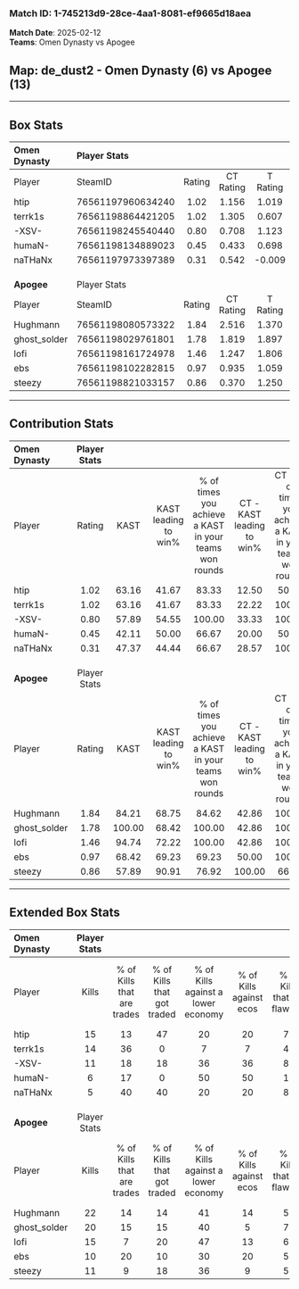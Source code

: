 ### Match ID: 1-745213d9-28ce-4aa1-8081-ef9665d18aea  
**Match Date**: 2025-02-12  
**Teams**: Omen Dynasty vs Apogee  

## **Map**: de_dust2 - Omen Dynasty (6) vs Apogee (13)  
---  

## Box Stats  

| **Omen Dynasty** | Player Stats      |        |           |          |        |       |       |         |        |      |     |
| :- | :- | :-: | :-: | :-: | :-: | :-: | :-: | :-: | :-: | :-: | :-: |
| Player           | SteamID           | Rating | CT Rating | T Rating |  KAST  |  ADR  | Kills | Assists | Deaths | K/D  | HS% |
| htip             | 76561197960634240 |  1.02  |   1.156   |  1.019   | 63.16  | 92.3  |  15   |    5    |   18   | 0.83 | 60  |
| terrk1s          | 76561198864421205 |  1.02  |   1.305   |  0.607   | 63.16  | 77.2  |  14   |    1    |   14   | 1.00 | 35  |
| -XSV-            | 76561198245540440 |  0.80  |   0.708   |  1.123   | 57.89  | 69.8  |  11   |    3    |   15   | 0.73 | 63  |
| humaN-           | 76561198134889023 |  0.45  |   0.433   |  0.698   | 42.11  | 69.3  |   6   |    6    |   16   | 0.38 | 33  |
| naTHaNx          | 76561197973397389 |  0.31  |   0.542   |  -0.009  | 47.37  | 28.8  |   5   |    1    |   15   | 0.33 |  0  |
|                  |                   |        |           |          |        |       |       |         |        |      |     |
|                  |                   |        |           |          |        |       |       |         |        |      |     |
|                  |                   |        |           |          |        |       |       |         |        |      |     |
| **Apogee**       | Player Stats      |        |           |          |        |       |       |         |        |      |     |
| Player           | SteamID           | Rating | CT Rating | T Rating |  KAST  |  ADR  | Kills | Assists | Deaths | K/D  | HS% |
| Hughmann         | 76561198080573322 |  1.84  |   2.516   |  1.370   | 84.21  | 122.3 |  22   |    4    |   9    | 2.44 | 45  |
| ghost_solder     | 76561198029761801 |  1.78  |   1.819   |  1.897   | 100.00 | 98.3  |  20   |    4    |   9    | 2.22 | 45  |
| lofi             | 76561198161724978 |  1.46  |   1.247   |  1.806   | 94.74  | 90.5  |  15   |    8    |   11   | 1.36 | 46  |
| ebs              | 76561198102282815 |  0.97  |   0.935   |  1.059   | 68.42  | 65.6  |  10   |    5    |   10   | 1.00 | 30  |
| steezy           | 76561198821033157 |  0.86  |   0.370   |  1.250   | 57.89  | 61.3  |  11   |    3    |   12   | 0.92 | 54  |
---  

## Contribution Stats  

| **Omen Dynasty** | Player Stats |        |                      |                                                        |                           |                                                             |                          |                                                            |
| :- | :-: | :-: | :-: | :-: | :-: | :-: | :-: | :-: |
| Player           |    Rating    |  KAST  | KAST leading to win% | % of times you achieve a KAST in your teams won rounds | CT - KAST leading to win% | CT - % of times you achieve a KAST in your teams won rounds | T - KAST leading to win% | T - % of times you achieve a KAST in your teams won rounds |
| htip             |     1.02     | 63.16  |        41.67         |                         83.33                          |           12.50           |                            50.00                            |          100.00          |                           100.00                           |
| terrk1s          |     1.02     | 63.16  |        41.67         |                         83.33                          |           22.22           |                           100.00                            |          100.00          |                           75.00                            |
| -XSV-            |     0.80     | 57.89  |        54.55         |                         100.00                         |           33.33           |                           100.00                            |          80.00           |                           100.00                           |
| humaN-           |     0.45     | 42.11  |        50.00         |                         66.67                          |           20.00           |                            50.00                            |          100.00          |                           75.00                            |
| naTHaNx          |     0.31     | 47.37  |        44.44         |                         66.67                          |           28.57           |                           100.00                            |          100.00          |                           50.00                            |
|                  |              |        |                      |                                                        |                           |                                                             |                          |                                                            |
|                  |              |        |                      |                                                        |                           |                                                             |                          |                                                            |
|                  |              |        |                      |                                                        |                           |                                                             |                          |                                                            |
| **Apogee**       | Player Stats |        |                      |                                                        |                           |                                                             |                          |                                                            |
| Player           |    Rating    |  KAST  | KAST leading to win% | % of times you achieve a KAST in your teams won rounds | CT - KAST leading to win% | CT - % of times you achieve a KAST in your teams won rounds | T - KAST leading to win% | T - % of times you achieve a KAST in your teams won rounds |
| Hughmann         |     1.84     | 84.21  |        68.75         |                         84.62                          |           42.86           |                           100.00                            |          88.89           |                           80.00                            |
| ghost_solder     |     1.78     | 100.00 |        68.42         |                         100.00                         |           42.86           |                           100.00                            |          83.33           |                           100.00                           |
| lofi             |     1.46     | 94.74  |        72.22         |                         100.00                         |           42.86           |                           100.00                            |          90.91           |                           100.00                           |
| ebs              |     0.97     | 68.42  |        69.23         |                         69.23                          |           50.00           |                           100.00                            |          85.71           |                           60.00                            |
| steezy           |     0.86     | 57.89  |        90.91         |                         76.92                          |          100.00           |                            66.67                            |          88.89           |                           80.00                            |
---  

## Extended Box Stats  

| **Omen Dynasty** | Player Stats |                            |                            |                                    |                         |                              |                                 |        |                             |                                     |                          |                               |                            |
| :- | :-: | :-: | :-: | :-: | :-: | :-: | :-: | :-: | :-: | :-: | :-: | :-: | :-: |
| Player           |    Kills     | % of Kills that are trades | % of Kills that got traded | % of Kills against a lower economy | % of Kills against ecos | % of Kills that are flawless | % of Kills that are close duels | Deaths | % of Deaths that get traded | % of Deaths against a lower economy | % of Deaths against ecos | % of Deaths that are flawless | % of Deaths that are close |
| htip             |      15      |             13             |             47             |                 20                 |           20            |              73              |                0                |   18   |             17              |                 11                  |            11            |              61               |             6              |
| terrk1s          |      14      |             36             |             0              |                 7                  |            7            |              43              |               21                |   14   |             14              |                 14                  |            14            |              64               |             7              |
| -XSV-            |      11      |             18             |             18             |                 36                 |           36            |              82              |                0                |   15   |             20              |                 13                  |            13            |              60               |             13             |
| humaN-           |      6       |             17             |             0              |                 50                 |           50            |              17              |                0                |   16   |             19              |                 19                  |            19            |              50               |             19             |
| naTHaNx          |      5       |             40             |             40             |                 20                 |           20            |              80              |                0                |   15   |              7              |                  7                  |            7             |              87               |             13             |
|                  |              |                            |                            |                                    |                         |                              |                                 |        |                             |                                     |                          |                               |                            |
|                  |              |                            |                            |                                    |                         |                              |                                 |        |                             |                                     |                          |                               |                            |
|                  |              |                            |                            |                                    |                         |                              |                                 |        |                             |                                     |                          |                               |                            |
| **Apogee**       | Player Stats |                            |                            |                                    |                         |                              |                                 |        |                             |                                     |                          |                               |                            |
| Player           |    Kills     | % of Kills that are trades | % of Kills that got traded | % of Kills against a lower economy | % of Kills against ecos | % of Kills that are flawless | % of Kills that are close duels | Deaths | % of Deaths that get traded | % of Deaths against a lower economy | % of Deaths against ecos | % of Deaths that are flawless | % of Deaths that are close |
| Hughmann         |      22      |             14             |             14             |                 41                 |           14            |              59              |                5                |   9    |              0              |                 56                  |            22            |              100              |             11             |
| ghost_solder     |      20      |             15             |             15             |                 40                 |            5            |              70              |               20                |   9    |             33              |                 33                  |            0             |              67               |             0              |
| lofi             |      15      |             7              |             20             |                 47                 |           13            |              67              |                7                |   11   |             45              |                 36                  |            9             |              64               |             9              |
| ebs              |      10      |             20             |             10             |                 30                 |           20            |              50              |               10                |   10   |             10              |                 40                  |            0             |              50               |             0              |
| steezy           |      11      |             9              |             18             |                 36                 |            9            |              55              |               18                |   12   |             17              |                 25                  |            0             |              50               |             8              |
